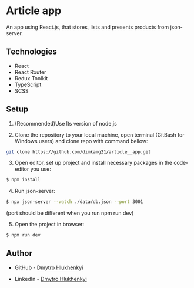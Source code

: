 # Article app

An app using React.js, that stores, lists and presents products from json-server.

## Technologies

- React
- React Router
- Redux Toolkit
- TypeScript
- SCSS


## Setup

1. (Recommended)Use lts version of node.js <br>

2. Clone the repository to your local machine, open terminal (GitBash for Windows users) and clone repo with command bellow:

```sh
git clone https://github.com/dimkamg21/article__app.git
```

3. Open editor, set up project and install necessary packages in the code-editor you use:

```sh
$ npm install
```


4. Run json-server:

```sh
$ npx json-server --watch ./data/db.json --port 3001
```
(port should be different when you run  npm run dev)

5. Open the project in browser:

```sh
$ npm run dev
```


## Author

- GitHub - [Dmytro Hlukhenkyi](https://github.com/dimkamg21)

- LinkedIn - [Dmytro Hlukhenkyi](https://www.linkedin.com/in/dmytro-hlukhenkyi/)

